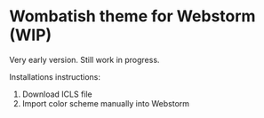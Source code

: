 # Wombatish theme for Webstorm (WIP)
Very early version. Still work in progress. 

Installations instructions:
1) Download ICLS file
2) Import color scheme manually into Webstorm
